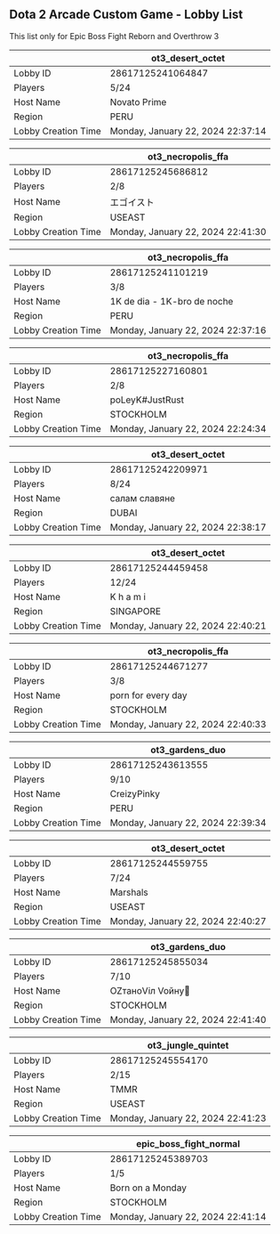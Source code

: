 ## Dota 2 Arcade Custom Game - Lobby List

This list only for Epic Boss Fight Reborn and Overthrow 3

|  | ot3_desert_octet |
| ------ | ------ |
| Lobby ID | 28617125241064847 |
| Players | 5/24 |
| Host Name | Novato Prime |
| Region | PERU |
| Lobby Creation Time | Monday, January 22, 2024 22:37:14 |


|  | ot3_necropolis_ffa |
| ------ | ------ |
| Lobby ID | 28617125245686812 |
| Players | 2/8 |
| Host Name | エゴイスト |
| Region | USEAST |
| Lobby Creation Time | Monday, January 22, 2024 22:41:30 |


|  | ot3_necropolis_ffa |
| ------ | ------ |
| Lobby ID | 28617125241101219 |
| Players | 3/8 |
| Host Name | 1K de dia - 1K-bro de noche |
| Region | PERU |
| Lobby Creation Time | Monday, January 22, 2024 22:37:16 |


|  | ot3_necropolis_ffa |
| ------ | ------ |
| Lobby ID | 28617125227160801 |
| Players | 2/8 |
| Host Name | poLeyK#JustRust |
| Region | STOCKHOLM |
| Lobby Creation Time | Monday, January 22, 2024 22:24:34 |


|  | ot3_desert_octet |
| ------ | ------ |
| Lobby ID | 28617125242209971 |
| Players | 8/24 |
| Host Name | салам славяне |
| Region | DUBAI |
| Lobby Creation Time | Monday, January 22, 2024 22:38:17 |


|  | ot3_desert_octet |
| ------ | ------ |
| Lobby ID | 28617125244459458 |
| Players | 12/24 |
| Host Name | K h a m i |
| Region | SINGAPORE |
| Lobby Creation Time | Monday, January 22, 2024 22:40:21 |


|  | ot3_necropolis_ffa |
| ------ | ------ |
| Lobby ID | 28617125244671277 |
| Players | 3/8 |
| Host Name | porn for every day |
| Region | STOCKHOLM |
| Lobby Creation Time | Monday, January 22, 2024 22:40:33 |


|  | ot3_gardens_duo |
| ------ | ------ |
| Lobby ID | 28617125243613555 |
| Players | 9/10 |
| Host Name | CreizyPinky |
| Region | PERU |
| Lobby Creation Time | Monday, January 22, 2024 22:39:34 |


|  | ot3_desert_octet |
| ------ | ------ |
| Lobby ID | 28617125244559755 |
| Players | 7/24 |
| Host Name | Marshals |
| Region | USEAST |
| Lobby Creation Time | Monday, January 22, 2024 22:40:27 |


|  | ot3_gardens_duo |
| ------ | ------ |
| Lobby ID | 28617125245855034 |
| Players | 7/10 |
| Host Name | OZтаноVіл Voйну🎈 |
| Region | STOCKHOLM |
| Lobby Creation Time | Monday, January 22, 2024 22:41:40 |


|  | ot3_jungle_quintet |
| ------ | ------ |
| Lobby ID | 28617125245554170 |
| Players | 2/15 |
| Host Name | TMMR |
| Region | USEAST |
| Lobby Creation Time | Monday, January 22, 2024 22:41:23 |


|  | epic_boss_fight_normal |
| ------ | ------ |
| Lobby ID | 28617125245389703 |
| Players | 1/5 |
| Host Name | Born on a Monday |
| Region | STOCKHOLM |
| Lobby Creation Time | Monday, January 22, 2024 22:41:14 |


